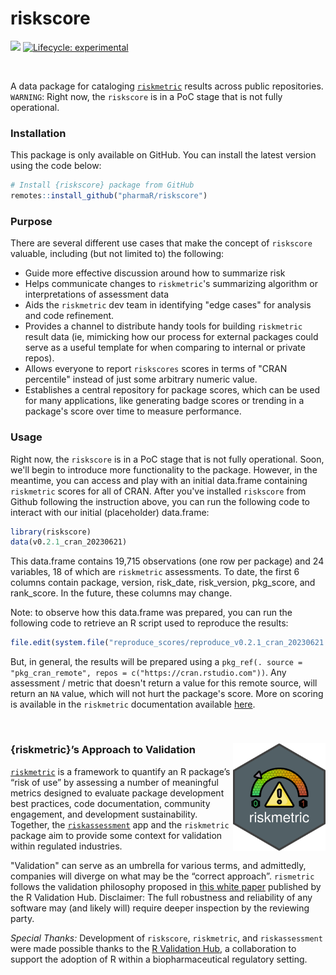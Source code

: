 
# riskscore

<!-- badges: start -->
[<img
src="https://img.shields.io/badge/Slack-RValidationHub-blue?style=flat&logo=slack">](https://RValidationHub.slack.com)
[![Lifecycle:
experimental](https://img.shields.io/badge/lifecycle-experimental-orange.svg)](https://lifecycle.r-lib.org/articles/stages.html#experimental)
<!-- badges: end -->

<br>

A data package for cataloging
[`riskmetric`](https://github.com/pharmaR/riskmetric) results across public
repositories. `WARNING`: Right now, the `riskscore` is in a PoC stage that is not fully operational. 

### Installation

This package is only available on GitHub. You can install the latest version
using the code below:

``` r
# Install {riskscore} package from GitHub
remotes::install_github("pharmaR/riskscore")

```

### Purpose

There are several different use cases that make the concept of `riskscore` 
valuable, including (but not limited to) the following:

- Guide more effective discussion around how to summarize risk
- Helps communicate changes to `riskmetric`'s summarizing algorithm or interpretations of assessment data
- Aids the `riskmetric` dev team in identifying "edge cases" for analysis and code refinement.
- Provides a channel to distribute handy tools for building `riskmetric` result data (ie, mimicking how our process for external packages could serve as a useful template for when comparing to internal or private repos).
- Allows everyone to report `riskscores` scores in terms of "CRAN percentile" instead of just some arbitrary numeric value.
- Establishes a central repository for package scores, which can be used for many applications, like generating badge scores or trending in a package's score over time to measure performance.


### Usage

Right now, the `riskscore` is in a PoC stage that is not fully operational. 
Soon, we'll begin to introduce more functionality to the package. However, in
the meantime, you can access and play with an initial data.frame containing
`riskmetric` scores for all of CRAN. After you've installed `riskscore` from
Github following the instruction above, you can run the following code to
interact with our initial (placeholder) data.frame:

```r
library(riskscore)
data(v0.2.1_cran_20230621)
```

This data.frame contains 19,715 observations (one row per package) and 24 
variables, 18 of which are `riskmetric` assessments. To date, the first 6
columns contain package, version, risk_date, risk_version, pkg_score, and 
rank_score. In the future, these columns may change.

Note: to observe how this data.frame was prepared, you can run the following
code to retrieve an R script used to reproduce the results:

```r
file.edit(system.file("reproduce_scores/reproduce_v0.2.1_cran_20230621.R", package = "riskscore"))
```

But, in general, the results will be prepared using a 
`pkg_ref(. source = "pkg_cran_remote", repos = c("https://cran.rstudio.com"))`. 
Any assessment / metric that doesn't return a value for this remote source, will
return an `NA` value, which will not hurt the package's score. More on scoring
is available in the `riskmetric` documentation available [here](https://pharmar.github.io/riskmetric/articles/riskmetric.html#score-our-metrics).


<br>

### {riskmetric}’s Approach to Validation <a href='https://pharmar.github.io/riskmetric/'><img src="man/figures/hex-riskmetric-aspconfig.png" align="right" height="172" style="float:right; height:172px;"/></a>

[`riskmetric`](https://github.com/pharmaR/riskmetric) is a framework to quantify
an R package’s “risk of use” by assessing a number of meaningful metrics
designed to evaluate package development best practices, code documentation,
community engagement, and development sustainability. Together, the
[`riskassessment`](https://github.com/pharmaR/riskassessment) app and the
`riskmetric` package aim to provide some context for validation within regulated
industries.

"Validation" can serve as an umbrella for various terms, and admittedly,
companies will diverge on what may be the “correct approach”. `rismetric`
follows the validation philosophy proposed in [this white
paper](https://www.pharmar.org/white-paper/) published by the R Validation Hub.
Disclaimer: The full robustness and reliability of any software may (and likely
will) require deeper inspection by the reviewing party.

*Special Thanks:* Development of `riskscore`, `riskmetric`, and  `riskassessment`
were made possible thanks to the [R Validation
Hub](https://www.pharmar.org/about/), a collaboration to support the adoption of
R within a biopharmaceutical regulatory setting.

<br>

<br>

<br>
